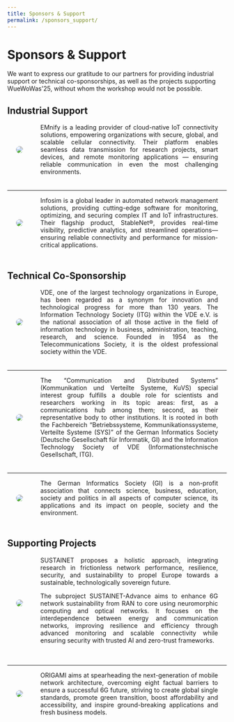 ```yaml
---
title: Sponsors & Support
permalink: /sponsors_support/
---
```


<style>
 .content-container {
    display: flex;
    flex-direction: column;
}

.content-block {
    display: flex;
    align-items: center;
    margin-bottom: 20px;
}

.content-block .text {
    flex: 1;
    padding: 0 20px;
    text-align: justify;
}

.content-block img {
    max-width: 20%; 
    border-radius: 10px;
    display: inline-block;
    margin: 0px 20px 0px 20px
}

.content-block .left {
    order: 0;
}

.content-block .right {
    order: 1;
}
</style>

# Sponsors & Support
We want to express our gratitude to our partners for providing industrial support or technical co-sponsorships, as well as the projects supporting WueWoWas'25, without whom the workshop would not be possible.

## Industrial Support

<div class="content-container">
 <div class="content-block">
  <img src="{{ '/assets/images/emnify_new.png' | relative_url }}" class="image left" >
  <div class="text">
   EMnify is a leading provider of cloud-native IoT connectivity solutions, empowering organizations with secure, global, and scalable cellular connectivity. Their platform enables seamless data transmission for research projects, smart devices, and remote monitoring applications — ensuring reliable communication in even the most challenging environments. 
  </div>
 </div>

<hr>

 <div class="content-block">
  <img src="{{ '/assets/images/infosim.png' | relative_url }}" style=" background-color:white" class="image left">
  <div class="text">
   Infosim is a global leader in automated network management solutions, providing cutting-edge software for monitoring, optimizing, and securing complex IT and IoT infrastructures. Their flagship product, StableNet®, provides real-time visibility, predictive analytics, and streamlined operations—ensuring reliable connectivity and performance for mission-critical applications.
  </div>
 </div>
</div>

## Technical Co-Sponsorship

<div class="content-container">
 <div class="content-block">
   <img src="{{ '/assets/images/vde.jpg' | relative_url }}"  >
   <div class="text">
    VDE, one of the largest technology organizations in Europe, has been regarded as a synonym for innovation and technological progress for more than 130 years.
    The Information Technology Society (ITG) within the VDE e.V. is the national association of all those active in the field of information technology in business, administration, teaching, research, and science. Founded in 1954 as the Telecommunications Society, it is the oldest professional society within the VDE.
  </div>
 </div>
 
<hr>

 <div class="content-block">
  <img src="{{ '/assets/images/kuvs.png' | relative_url }}" >
  <div class="text">
   The “Communication and Distributed Systems” (Kommunikation und Verteilte Systeme, KuVS) special interest group fulfills a double role for scientists and researchers working in its topic areas: first, as a communications hub among them; second, as their representative body to other institutions. It is rooted in both the Fachbereich “Betriebssysteme, Kommunikationssysteme, Verteilte Systeme (SYS)” of the German Informatics Society (Deutsche Gesellschaft für Informatik, GI) and the Information Technology Society of VDE (Informationstechnische Gesellschaft, ITG).
  </div>
 </div>

 <hr>
 
 <div class="content-block">
  <img src="{{ '/assets/images/gi.png' | relative_url }}" style=" background-color:white;" >
  <div class="text">
   The German Informatics Society (GI) is a non-profit association that connects science, business, education, society and politics in all aspects of computer science, its applications and its impact on people, society and the environment.
  </div>
 </div>
</div>

## Supporting Projects

<div class="content-container">
 <div class="content-block">
  <img src="{{ '/assets/images/logo-SUSTAINET-Advance.jpg' | relative_url }}" >
  <div class="text">
   SUSTAINET proposes a holistic approach, integrating research in frictionless network performance, resilience, security, and sustainability to propel Europe towards a sustainable, technologically sovereign future.
   
   The subproject SUSTAINET-Advance aims to enhance 6G network sustainability from RAN to core using neuromorphic computing and optical networks. It focuses on the interdependence between energy and communication networks, improving resilience and efficiency through advanced monitoring and scalable connectivity while ensuring security with trusted AI and zero-trust frameworks.
  </div>
 </div>

 <hr>
 
 <div class="content-block">
  <img src="{{ '/assets/images/origami_logo.png' | relative_url }}" >
  <div class="text">
   ORIGAMI aims at spearheading the next-generation of mobile network architecture, overcoming eight factual barriers to ensure a successful 6G future, striving to create global single standards, promote green transition, boost affordability and accessibility, and inspire ground-breaking applications and fresh business models.
  </div>
 </div>
</div>
